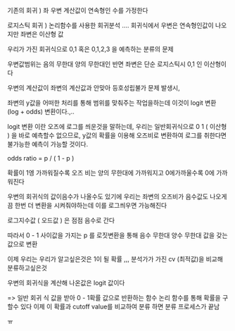 기존의 회귀 ) 좌 우변 계산값이 연속형인 수를 가정한다 

로지스틱 회귀 ) 논리함수를 사용한 회귀분석 .... 회귀식에서 우변은 연속형인값이 나오지만 좌변은 이산형 값

우리가 가진 회귀식으로 0,1 혹은 0,1,2,3 을 예측하는 분류의 문제

우변값범위는 음의 무한대 양의 무한대인 반면 좌변은 단순 로지스틱시 0,1 인 이산형이다 

우변의 계산값이 좌변의 계산값과 안맞아 등호성립불가 문제 발생시, 

좌변의 y값을 어떠한 처리를 통해 범위를 맞춰주는 작업을하는데 이것이 logit 변환 (log + odds) 변환이다.,..

logit 변환 이란 오즈에 로그를 씌운것을 말하는데, 우리는 일반회귀식으로 0 1 ( 이산형 ) 을 바로 예측할수 없으므로, y값의 확률을 이용해 오즈비로 변환하여 로그를 취한다면 불가능한 예측이 가능할 것이다. 

odds ratio = p / ( 1 - p )



확률이 1엥 가까워질수록 오즈 비는 양의 무한대에 가까워지고 0에가까울수록 0에 가까워진다

우변의 회귀식의 값이음수가 나올수도 있기에 우리는 좌변의 오즈비가 음수값도 나오게끔 한번 더 변환을 시켜줘야하는데 이를 로그씌우면 가능해진다

로그지수값 ( 오드값 ) 은 점점 음수로 간다 

따라서 0 - 1 사이값을 가지는 p 를 로짓변환을 통해  음수 무한대 양수 무한대 값을 갖는 값으로 변환 

이제 우리는 우리가 알고싶은것은 1이 될 확률 ,,, 분석가가 가진 cv (최적값)을 비교해 분류하고싶은것

우변의 회귀식을 계산해 나온값은 logit 값이다 

=> 일반 회귀 식 값을 받아  0 - 1확률 값으로 반환하는 함수 논리 함수를 통해 확률을 구할수 있다 이제 이 확률과 cutoff value를 비교하여 분류 하면 분류 프로세스가 끝남

 ㅠ 